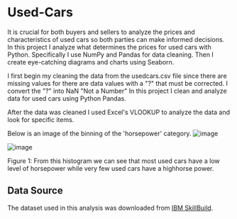 # Used-Cars
It is crucial for both buyers and sellers to analyze the prices and characteristics of used cars so both parties can make informed decisions. In this project I analyze what determines the prices for used cars with Python. Specifically I use NumPy and Pandas for data cleaning. Then I create eye-catching diagrams and charts using Seaborn.


I first begin my cleaning the data from the usedcars.csv file since there are missing values for there are data values with a "?" that must be corrected.
I convert the "?" into  NaN "Not a Number"
In this project I clean and analyze data for used cars using Python Pandas.

After the data was cleaned I used Excel's VLOOKUP to analyze the data and look for specific items.

Below is an image of the binning of the 'horsepower' category.
![image](https://github.com/user-attachments/assets/e4ea9201-7242-44c3-9767-8ebdce18835d)

![image](https://github.com/user-attachments/assets/9a693b6b-386f-4fbc-93b1-5f8a1dcde5b5)


Figure 1: From this histogram we can see that most used cars have a low level of horsepower while very few used cars have a highhorse power.
## Data Source
The dataset used in this analysis was downloaded from [IBM SkillBuild](https://cf-courses-data.s3.us.cloud-object-storage.appdomain.cloud/IBMDeveloperSkillsNetwork-DA0101EN-SkillsNetwork/labs/Data%20files/auto.csv).
